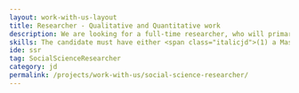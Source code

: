 ```yaml
---
layout: work-with-us-layout
title: Researcher - Qualitative and Quantitative work
description: We are looking for a full-time researcher, who will primarily be working with quantitative and qualitative social data. The applicant must have proficiency in either quantitative or qualitative research methodologies, but must have some working knowledge of both. The applicant will be expected to apply a range of qualitative and quantitative analytical methods and techniques, including designing of the analytical frameworks, executing research projects, analysing and reporting results in various social projects in the areas of urban systems.<br/><br/>Being a research organisation, we encourage all our researchers to explore new avenues of both research and practice. The applicant will be working in a interdisciplinary team, and has to communicate and work with people from different backgrounds. Ability to work independently and the ability to work on multiple projects concurrently is important.
skills: The candidate must have either <span class="italicjd">(1) a Master’s Degree in any of the Social Sciences, including (but not limited to) sociology, economics, anthropology, and social psychology OR Mathematics and Statistics;</span> or  <span class="italicjd"> (2) three to five years experience in the fields mentioned above.</span> <br/><br/>Some experience of field-based research, either in conducting surveys or ethnographic field research is preferred.  Some experience in using spreadsheets (Microsoft Excel or open source alternatives such as Libreoffice Calc), especially with managing databases is preferred. Experience in conducting focus group discussions or building case studies is preferred. A good understanding of local languages (Kannada, Tamil, Hindi) is will be preferred. Proficiency in using quantitative tools such as <span class="italicjd"> SAS/SPSS/STATA/R</span>, or qualitative data analysis tools such as <span class="italicjd">Atlas.ti</span> or <span class="italicjd">nVivo</span> is preferred. The researcher will be working on the <a href="/projects/urban-poverty/">Urban Poverty</a> and <a href="/projects/levers-of-change/">Levers of Change</a> projects.<br/><br/>Contact us at <a href="mailto:work@fieldsofview.in?subject=Application for the position of Qualitative and Quantitative researcher" class="mailid">work@fieldsofview.in</a> for further information on renumeration.
ide: ssr
tag: SocialScienceResearcher
category: jd
permalink: /projects/work-with-us/social-science-researcher/
---
```

